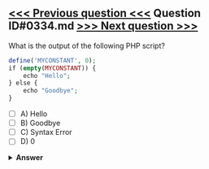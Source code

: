 [<<< Previous question <<<](0333.md)   Question ID#0334.md   [>>> Next question >>>](0335.md)
---

What is the output of the following PHP script?

```php
define('MYCONSTANT', 0);
if (empty(MYCONSTANT)) {
    echo "Hello";
} else {
    echo "Goodbye";
}
```

- [ ] A) Hello
- [ ] B) Goodbye
- [ ] C) Syntax Error
- [ ] D) 0

<details><summary><b>Answer</b></summary>
<p>
  Answer: <strong>A</strong>
</p>
</details>
